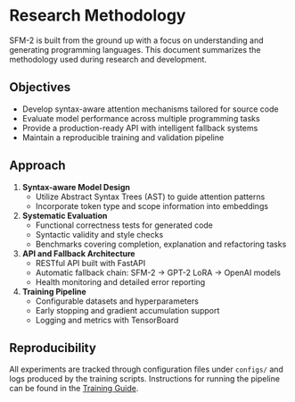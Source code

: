 # Research Methodology

SFM-2 is built from the ground up with a focus on understanding and generating programming languages. This document summarizes the methodology used during research and development.

## Objectives

- Develop syntax-aware attention mechanisms tailored for source code
- Evaluate model performance across multiple programming tasks
- Provide a production-ready API with intelligent fallback systems
- Maintain a reproducible training and validation pipeline

## Approach

1. **Syntax-aware Model Design**
   - Utilize Abstract Syntax Trees (AST) to guide attention patterns
   - Incorporate token type and scope information into embeddings
2. **Systematic Evaluation**
   - Functional correctness tests for generated code
   - Syntactic validity and style checks
   - Benchmarks covering completion, explanation and refactoring tasks
3. **API and Fallback Architecture**
   - RESTful API built with FastAPI
   - Automatic fallback chain: SFM-2 → GPT-2 LoRA → OpenAI models
   - Health monitoring and detailed error reporting
4. **Training Pipeline**
   - Configurable datasets and hyperparameters
   - Early stopping and gradient accumulation support
   - Logging and metrics with TensorBoard

## Reproducibility

All experiments are tracked through configuration files under `configs/` and logs produced by the training scripts. Instructions for running the pipeline can be found in the [Training Guide](TRAINING_GUIDE.md).

